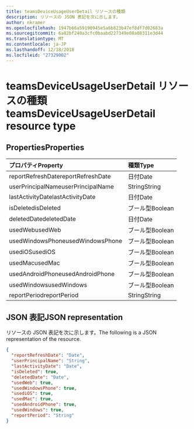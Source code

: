 ```yaml
---
title: teamsDeviceUsageUserDetail リソースの種類
description: リソースの JSON 表記を次に示します。
author: nkramer
ms.openlocfilehash: 1947b66a59190945e5a6b823b47ef8df7d02683a
ms.sourcegitcommit: 6a82bf240a3cfc0baabd227349e08a08311e3d44
ms.translationtype: MT
ms.contentlocale: ja-JP
ms.lasthandoff: 12/18/2018
ms.locfileid: "27329002"
---
```

# <a name="teamsdeviceusageuserdetail-resource-type"></a><span data-ttu-id="f4211-103">teamsDeviceUsageUserDetail リソースの種類</span><span class="sxs-lookup"><span data-stu-id="f4211-103">teamsDeviceUsageUserDetail resource type</span></span>

## <a name="properties"></a><span data-ttu-id="f4211-104">Properties</span><span class="sxs-lookup"><span data-stu-id="f4211-104">Properties</span></span>

| <span data-ttu-id="f4211-105">プロパティ</span><span class="sxs-lookup"><span data-stu-id="f4211-105">Property</span></span>          | <span data-ttu-id="f4211-106">種類</span><span class="sxs-lookup"><span data-stu-id="f4211-106">Type</span></span>    |
| :---------------- | :------ |
| <span data-ttu-id="f4211-107">reportRefreshDate</span><span class="sxs-lookup"><span data-stu-id="f4211-107">reportRefreshDate</span></span> | <span data-ttu-id="f4211-108">日付</span><span class="sxs-lookup"><span data-stu-id="f4211-108">Date</span></span>    |
| <span data-ttu-id="f4211-109">userPrincipalName</span><span class="sxs-lookup"><span data-stu-id="f4211-109">userPrincipalName</span></span> | <span data-ttu-id="f4211-110">String</span><span class="sxs-lookup"><span data-stu-id="f4211-110">String</span></span>  |
| <span data-ttu-id="f4211-111">lastActivityDate</span><span class="sxs-lookup"><span data-stu-id="f4211-111">lastActivityDate</span></span>  | <span data-ttu-id="f4211-112">日付</span><span class="sxs-lookup"><span data-stu-id="f4211-112">Date</span></span>    |
| <span data-ttu-id="f4211-113">isDeleted</span><span class="sxs-lookup"><span data-stu-id="f4211-113">isDeleted</span></span>         | <span data-ttu-id="f4211-114">ブール型</span><span class="sxs-lookup"><span data-stu-id="f4211-114">Boolean</span></span> |
| <span data-ttu-id="f4211-115">deletedDate</span><span class="sxs-lookup"><span data-stu-id="f4211-115">deletedDate</span></span>       | <span data-ttu-id="f4211-116">日付</span><span class="sxs-lookup"><span data-stu-id="f4211-116">Date</span></span>    |
| <span data-ttu-id="f4211-117">usedWeb</span><span class="sxs-lookup"><span data-stu-id="f4211-117">usedWeb</span></span>           | <span data-ttu-id="f4211-118">ブール型</span><span class="sxs-lookup"><span data-stu-id="f4211-118">Boolean</span></span> |
| <span data-ttu-id="f4211-119">usedWindowsPhone</span><span class="sxs-lookup"><span data-stu-id="f4211-119">usedWindowsPhone</span></span>  | <span data-ttu-id="f4211-120">ブール型</span><span class="sxs-lookup"><span data-stu-id="f4211-120">Boolean</span></span> |
| <span data-ttu-id="f4211-121">usediOS</span><span class="sxs-lookup"><span data-stu-id="f4211-121">usediOS</span></span>           | <span data-ttu-id="f4211-122">ブール型</span><span class="sxs-lookup"><span data-stu-id="f4211-122">Boolean</span></span> |
| <span data-ttu-id="f4211-123">usedMac</span><span class="sxs-lookup"><span data-stu-id="f4211-123">usedMac</span></span>           | <span data-ttu-id="f4211-124">ブール型</span><span class="sxs-lookup"><span data-stu-id="f4211-124">Boolean</span></span> |
| <span data-ttu-id="f4211-125">usedAndroidPhone</span><span class="sxs-lookup"><span data-stu-id="f4211-125">usedAndroidPhone</span></span>  | <span data-ttu-id="f4211-126">ブール型</span><span class="sxs-lookup"><span data-stu-id="f4211-126">Boolean</span></span> |
| <span data-ttu-id="f4211-127">usedWindows</span><span class="sxs-lookup"><span data-stu-id="f4211-127">usedWindows</span></span>       | <span data-ttu-id="f4211-128">ブール型</span><span class="sxs-lookup"><span data-stu-id="f4211-128">Boolean</span></span> |
| <span data-ttu-id="f4211-129">reportPeriod</span><span class="sxs-lookup"><span data-stu-id="f4211-129">reportPeriod</span></span>      | <span data-ttu-id="f4211-130">String</span><span class="sxs-lookup"><span data-stu-id="f4211-130">String</span></span>  |

## <a name="json-representation"></a><span data-ttu-id="f4211-131">JSON 表記</span><span class="sxs-lookup"><span data-stu-id="f4211-131">JSON representation</span></span>

<span data-ttu-id="f4211-132">リソースの JSON 表記を次に示します。</span><span class="sxs-lookup"><span data-stu-id="f4211-132">The following is a JSON representation of the resource.</span></span>

<!-- {
  "blockType": "resource",
  "@odata.type": "microsoft.graph.teamsDeviceUsageUserDetail"
} -->

```json
{
  "reportRefreshDate": "Date", 
  "userPrincipalName": "String", 
  "lastActivityDate": "Date", 
  "isDeleted": true, 
  "deletedDate": "Date", 
  "usedWeb": true, 
  "usedWindowsPhone": true, 
  "usediOS": true, 
  "usedMac": true, 
  "usedAndroidPhone": true, 
  "usedWindows": true, 
  "reportPeriod": "String"
}
```
